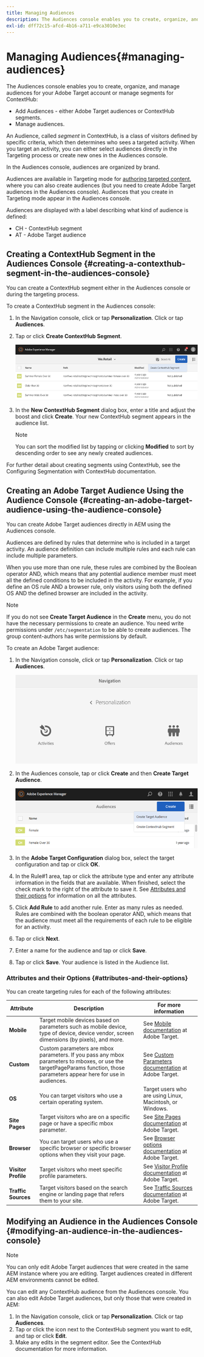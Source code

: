 ```yaml
---
title: Managing Audiences
description: The Audiences console enables you to create, organize, and manage audiences for your Adobe Target account or manage segments for ContextHub
exl-id: dff72c15-afcd-4b16-a711-e9ca3010e3ec
---
```

# Managing Audiences{#managing-audiences}

The Audiences console enables you to create, organize, and manage audiences for your Adobe Target account or manage segments for ContextHub:

* Add Audiences - either Adobe Target audiences or ContextHub segments.
* Manage audiences.

An Audience, called *segment* in ContextHub, is a class of visitors defined by specific criteria, which then determines who sees a targeted activity. When you target an activity, you can either select audiences directly in the Targeting process or create new ones in the Audiences console.

In the Audiences console, audiences are organized by brand.

Audiences are available in Targeting mode for [authoring targeted content](/help/sites-cloud/authoring/personalization/targeted-content.md), where you can also create audiences (but you need to create Adobe Target audiences in the Audiences console). Audiences that you create in Targeting mode appear in the Audiences console.

Audiences are displayed with a label describing what kind of audience is defined:

* CH - ContextHub segment
* AT - Adobe Target audience

## Creating a ContextHub Segment in the Audiences Console {#creating-a-contexthub-segment-in-the-audiences-console}

You can create a ContextHub segment either in the Audiences console or during the targeting process.

To create a ContextHub segment in the Audiences console:

1. In the Navigation console, click or tap **Personalization**. Click or tap **Audiences**.
1. Tap or click **Create ContextHub Segment**.

   ![Creating a segment](/help/sites-cloud/authoring/assets/audiences-create-segment.png)

1. In the **New ContextHub Segment** dialog box, enter a title and adjust the boost and click **Create**. Your new ContextHub segment appears in the audience list.

   >[!NOTE]
   >
   >You can sort the modified list by tapping or clicking **Modified** to sort by descending order to see any newly created audiences.

For further detail about creating segments using ContextHub, see the Configuring Segmentation with ContextHub documentation. <!--For further detail about creating segments using ContextHub, see [Configuring Segmentation with ContextHub](/help/sites-administering/segmentation.md).-->

## Creating an Adobe Target Audience Using the Audience Console {#creating-an-adobe-target-audience-using-the-audience-console}

You can create Adobe Target audiences directly in AEM using the Audiences console.

Audiences are defined by rules that determine who is included in a target activity. An audience definition can include multiple rules and each rule can include multiple parameters.

When you use more than one rule, these rules are combined by the Boolean operator AND, which means that any potential audience member must meet all the defined conditions to be included in the activity. For example, if you define an OS rule AND a browser rule, only visitors using both the defined OS AND the defined browser are included in the activity.

>[!NOTE]
>
>If you do not see **Create Target Audience** in the **Create** menu, you do not have the necessary permissions to create an audience. You need write permissions under `/etc/segmentation` to be able to create audiences. The group content-authors has write permissions by default.

To create an Adobe Target audience:

1. In the Navigation console, click or tap **Personalization**. Click or tap **Audiences**.

   ![Navigating to audiences](/help/sites-cloud/authoring/assets/audiences-navigation.png)

1. In the Audiences console, tap or click **Create** and then **Create Target Audience**.

   ![Creating a Target audience](/help/sites-cloud/authoring/assets/audiences-create-target.png)

1. In the **Adobe Target Configuration** dialog box, select the target configuration and tap or click **OK**.
1. In the Rule#1 area, tap or click the attribute type and enter any attribute information in the fields that are available. When finished, select the check mark to the right of the attribute to save it. See [Attributes and their options](#attributes-and-their-options) for information on all the attributes.
1. Click **Add Rule** to add another rule. Enter as many rules as needed. Rules are combined with the boolean operator AND, which means that the audience must meet all the requirements of each rule to be eligible for an activity.
1. Tap or click **Next**.
1. Enter a name for the audience and tap or click **Save**.
1. Tap or click **Save**. Your audience is listed in the Audience list.

### Attributes and their Options {#attributes-and-their-options}

You can create targeting rules for each of the following attributes:

| **Attribute** |**Description** |**For more information** |
|---|---|---|
| **Mobile** |Target mobile devices based on parameters such as mobile device, type of device, device vendor, screen dimensions (by pixels), and more. |See [Mobile documentation](https://experienceleague.adobe.com/docs/target/using/audiences/create-audiences/categories-audiences/mobile.html) at Adobe Target. |
| **Custom** |Custom parameters are mbox parameters. If you pass any mbox parameters to mboxes, or use the targetPageParams function, those parameters appear here for use in audiences. |See [Custom Parameters documentation](https://experienceleague.adobe.com/docs/target/using/audiences/create-audiences/categories-audiences/custom-parameters.html) at Adobe Target. |
| **OS** |You can target visitors who use a certain operating system. |Target users who are using Linux, Macintosh, or Windows. |
| **Site Pages** |Target visitors who are on a specific page or have a specific mbox parameter. |See [Site Pages documentation](https://experienceleague.adobe.com/docs/target/using/audiences/create-audiences/categories-audiences/site-pages.html) at Adobe Target. |
| **Browser** |You can target users who use a specific browser or specific browser options when they visit your page. |See [Browser options documentation](https://experienceleague.adobe.com/docs/target/using/audiences/create-audiences/categories-audiences/browser.html) at Adobe Target. |
| **Visitor Profile** |Target visitors who meet specific profile parameters. |See [Visitor Profile documentation](https://experienceleague.adobe.com/docs/target/using/audiences/visitor-profiles/visitor-profile.html) at Adobe Target. |
| **Traffic Sources** |Target visitors based on the search engine or landing page that refers them to your site. |See [Traffic Sources documentation](https://experienceleague.adobe.com/docs/target/using/audiences/create-audiences/categories-audiences/traffic-sources.html) at Adobe Target. |

## Modifying an Audience in the Audiences Console {#modifying-an-audience-in-the-audiences-console}

>[!NOTE]
>
>You can only edit Adobe Target audiences that were created in the same AEM instance where you are editing. Target audiences created in different AEM environments cannot be edited.

You can edit any ContextHub audience from the Audiences console. You can also edit Adobe Target audiences, but only those that were created in AEM:

1. In the Navigation console, click or tap **Personalization**. Click or tap **Audiences**.
1. Tap or click the icon next to the ContextHub segment you want to edit, and tap or click **Edit**.
1. Make any edits in the segment editor. See the ContextHub documentation for more information. <!--See the [ContextHub](/help/sites-administering/contexthub-config.md) documentation for more information.-->
